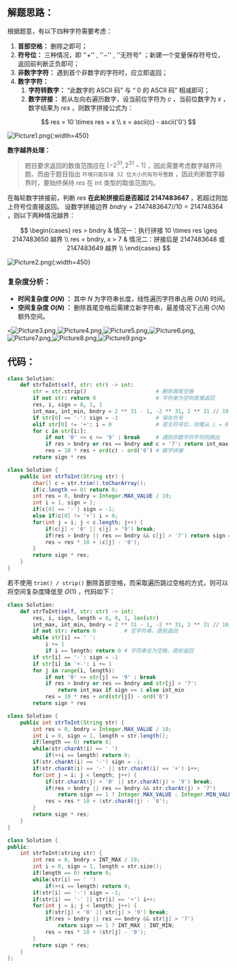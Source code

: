 ## 解题思路：

根据题意，有以下四种字符需要考虑：

1. **首部空格：** 删除之即可；
2. **符号位：** 三种情况，即 ''$+$'' , ''$-$'' , ''无符号"  ；新建一个变量保存符号位，返回前判断正负即可；
3. **非数字字符：** 遇到首个非数字的字符时，应立即返回；
4. **数字字符：**
   1. **字符转数字：** “此数字的 ASCII 码” 与 “ $0$ 的 ASCII 码” 相减即可；
   2. **数字拼接：** 若从左向右遍历数字，设当前位字符为 $c$ ，当前位数字为 $x$ ，数字结果为 $res$ ，则数字拼接公式为：

$$
res = 10 \times res + x \\
x = ascii(c) - ascii('0')
$$

![Picture1.png](https://pic.leetcode-cn.com/1600793383-jCgsGU-Picture1.png){:width=450}

**数字越界处理：**

> 题目要求返回的数值范围应在 $[-2^{31}, 2^{31} - 1]$ ，因此需要考虑数字越界问题。而由于题目指出 `环境只能存储 32 位大小的有符号整数` ，因此判断数字越界时，要始终保持 $res$ 在 int 类型的取值范围内。

在每轮数字拼接前，判断 $res$ **在此轮拼接后是否超过 $2147483647$** ，若超过则加上符号位直接返回。
设数字拼接边界 $bndry = 2147483647 // 10 = 214748364$ ，则以下两种情况越界：

$$
\begin{cases}
 res > bndry & 情况一：执行拼接 10 \times res \geq 2147483650 越界 \\
 res = bndry, x > 7 & 情况二：拼接后是 2147483648 或 2147483649 越界 \\
\end{cases}
$$

![Picture2.png](https://pic.leetcode-cn.com/1600793383-JZRYip-Picture2.png){:width=450}

### 复杂度分析：

- **时间复杂度 $O(N)$ ：** 其中 $N$ 为字符串长度，线性遍历字符串占用 $O(N)$ 时间。
- **空间复杂度 $O(N)$ ：** 删除首尾空格后需建立新字符串，最差情况下占用 $O(N)$ 额外空间。

<![Picture3.png](https://pic.leetcode-cn.com/1600793383-Lcevlh-Picture3.png),![Picture4.png](https://pic.leetcode-cn.com/1600793383-tvCmJR-Picture4.png),![Picture5.png](https://pic.leetcode-cn.com/1600793383-gfdFaU-Picture5.png),![Picture6.png](https://pic.leetcode-cn.com/1600793383-hBxeGd-Picture6.png),![Picture7.png](https://pic.leetcode-cn.com/1600793383-EWntxO-Picture7.png),![Picture8.png](https://pic.leetcode-cn.com/1600793383-jUXVjN-Picture8.png),![Picture9.png](https://pic.leetcode-cn.com/1600793383-FShoDM-Picture9.png)>

## 代码：

```Python []
class Solution:
    def strToInt(self, str: str) -> int:
        str = str.strip()                      # 删除首尾空格
        if not str: return 0                   # 字符串为空则直接返回
        res, i, sign = 0, 1, 1
        int_max, int_min, bndry = 2 ** 31 - 1, -2 ** 31, 2 ** 31 // 10
        if str[0] == '-': sign = -1            # 保存负号
        elif str[0] != '+': i = 0              # 若无符号位，则需从 i = 0 开始数字拼接
        for c in str[i:]:
            if not '0' <= c <= '9' : break     # 遇到非数字的字符则跳出
            if res > bndry or res == bndry and c > '7': return int_max if sign == 1 else int_min # 数字越界处理
            res = 10 * res + ord(c) - ord('0') # 数字拼接
        return sign * res
```

```Java []
class Solution {
    public int strToInt(String str) {
        char[] c = str.trim().toCharArray();
        if(c.length == 0) return 0;
        int res = 0, bndry = Integer.MAX_VALUE / 10;
        int i = 1, sign = 1;
        if(c[0] == '-') sign = -1;
        else if(c[0] != '+') i = 0;
        for(int j = i; j < c.length; j++) {
            if(c[j] < '0' || c[j] > '9') break;
            if(res > bndry || res == bndry && c[j] > '7') return sign == 1 ? Integer.MAX_VALUE : Integer.MIN_VALUE;
            res = res * 10 + (c[j] - '0');
        }
        return sign * res;
    }
}
```

若不使用 `trim() / strip()` 删除首部空格，而采取遍历跳过空格的方式，则可以将空间复杂度降低至 $O(1)$ ，代码如下：

```Python []
class Solution:
    def strToInt(self, str: str) -> int:
        res, i, sign, length = 0, 0, 1, len(str)
        int_max, int_min, bndry = 2 ** 31 - 1, -2 ** 31, 2 ** 31 // 10
        if not str: return 0         # 空字符串，提前返回
        while str[i] == ' ':
            i += 1
            if i == length: return 0 # 字符串全为空格，提前返回
        if str[i] == '-': sign = -1
        if str[i] in '+-': i += 1
        for j in range(i, length):
            if not '0' <= str[j] <= '9' : break
            if res > bndry or res == bndry and str[j] > '7':
                return int_max if sign == 1 else int_min
            res = 10 * res + ord(str[j]) - ord('0')
        return sign * res
```

```Java []
class Solution {
    public int strToInt(String str) {
        int res = 0, bndry = Integer.MAX_VALUE / 10;
        int i = 0, sign = 1, length = str.length();
        if(length == 0) return 0;
        while(str.charAt(i) == ' ')
            if(++i == length) return 0;
        if(str.charAt(i) == '-') sign = -1;
        if(str.charAt(i) == '-' || str.charAt(i) == '+') i++;
        for(int j = i; j < length; j++) {
            if(str.charAt(j) < '0' || str.charAt(j) > '9') break;
            if(res > bndry || res == bndry && str.charAt(j) > '7')
                return sign == 1 ? Integer.MAX_VALUE : Integer.MIN_VALUE;
            res = res * 10 + (str.charAt(j) - '0');
        }
        return sign * res;
    }
}
```

```C++ []
class Solution {
public:
    int strToInt(string str) {
        int res = 0, bndry = INT_MAX / 10;
        int i = 0, sign = 1, length = str.size();
        if(length == 0) return 0;
        while(str[i] == ' ')
            if(++i == length) return 0;
        if(str[i] == '-') sign = -1;
        if(str[i] == '-' || str[i] == '+') i++;
        for(int j = i; j < length; j++) {
            if(str[j] < '0' || str[j] > '9') break;
            if(res > bndry || res == bndry && str[j] > '7')
                return sign == 1 ? INT_MAX : INT_MIN;
            res = res * 10 + (str[j] - '0');
        }
        return sign * res;
    }
};
```
